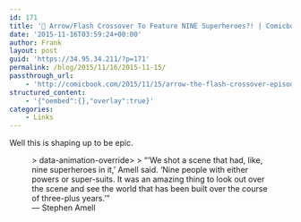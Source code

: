 ```yaml
---
id: 171
title: '🔗 Arrow/Flash Crossover To Feature NINE Superheroes?! | Comicbook.com'
date: '2015-11-16T03:59:24+00:00'
author: Frank
layout: post
guid: 'https://34.95.34.211/?p=171'
permalink: /blog/2015/11/16/2015-11-15/
passthrough_url:
    - 'http://comicbook.com/2015/11/15/arrow-the-flash-crossover-episodes-to-feature-nine-superheroes/'
structured_content:
    - '{"oembed":{},"overlay":true}'
categories:
    - Links
---
```


Well this is shaping up to be epic.

<figure>> data-animation-override&gt;  
> <span>“</span>‘We shot a scene that had, like, nine superheroes in it,’ Amell said. ‘Nine people with either powers or super-suits. It was an amazing thing to look out over the scene and see the world that has been built over the course of three-plus years.’<span>”</span>

<figcaption class="source">— Stephen Amell</figcaption></figure><div class="
          image-block-outer-wrapper
          layout-caption-below
          design-layout-inline
          
          
          
        " data-test="image-block-inline-outer-wrapper"><figure class="
              sqs-block-image-figure
              intrinsic
            " style="max-width:599px;"><div class="image-block-wrapper" data-animation-override="" data-animation-role="image"><div class="sqs-image-shape-container-element
              
          
        
              has-aspect-ratio
            " style="
                position: relative;
                
                  padding-bottom:66.77796173095703%;
                
                overflow: hidden;
              "><noscript>![](https://images.squarespace-cdn.com/content/v1/5070e334e4b00907bc18faef/1447642286439-8ZI2CHLIZOKEGJ00BMDN/image-asset.jpeg)</noscript>![](https://images.squarespace-cdn.com/content/v1/5070e334e4b00907bc18faef/1447642286439-8ZI2CHLIZOKEGJ00BMDN/image-asset.jpeg)</div></div></figure></div>[Arrow/The Flash Crossover Episodes To Feature Nine Superheroes](http://comicbook.com/2015/11/15/arrow-the-flash-crossover-episodes-to-feature-nine-superheroes/) | Comicbook.com